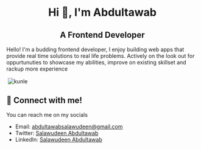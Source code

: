 <h1 align="center">Hi 👋, I'm Abdultawab</h1>
<h2 align="center"> A Frontend Developer </h2>
Hello! I'm a budding frontend developer, I enjoy building web apps that provide real time solutions to real life problems. Actively on the look out for oppurtunuties to showcase my abilities, improve on existing skillset and rackup more experience

<p>&nbsp;<img align="center" src="https://github-readme-stats.vercel.app/api?username=deen-abdultawab&show_icons=true&locale=en&theme=synthwave" alt="kunle" /></p>

## 🔗 Connect with me!
You can reach me on my socials
- Email: [abdultawabsalawudeen@gmail.com](mailto:abdultawabsalawudeen@gmail.comm)
- Twitter: [Salawudeen Abdultawab](https://x.com/Sdeen_official)
-  LinkedIn: [Salawudeen Abdultawab](https://www.linkedin.com/in/abdtawab99/)


<!---
Deen-Abdultawab/Deen-Abdultawab is a ✨ special ✨ repository because its `README.md` (this file) appears on your GitHub profile.
You can click the Preview link to take a look at your changes.
--->
